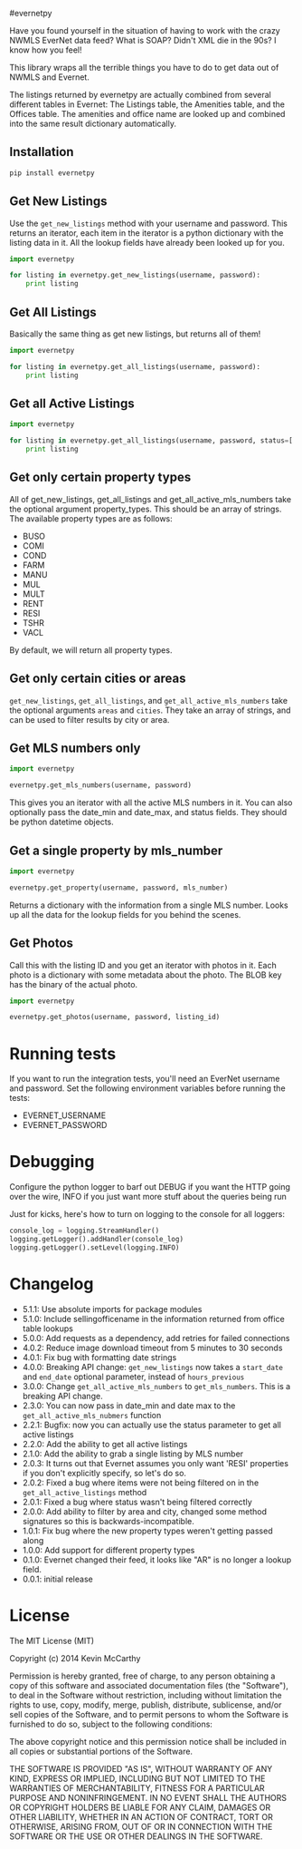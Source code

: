 #evernetpy

Have you found yourself in the situation of having to work with the crazy NWMLS EverNet data feed?  What is SOAP?  Didn't XML die in the 90s?  I know how you feel!

This library wraps all the terrible things you have to do to get data out of NWMLS and Evernet.

The listings returned by evernetpy are actually combined from several different tables in Evernet: The Listings table, the Amenities table, and the Offices table.  The amenities and office name are looked up and combined into the same result dictionary automatically.

## Installation

```bash
pip install evernetpy
```

## Get New Listings

Use the `get_new_listings` method with your username and password.  This returns an iterator, each item in the iterator is a python dictionary with the listing data in it.  All the lookup fields have already been looked up for you.

```python
import evernetpy

for listing in evernetpy.get_new_listings(username, password):
    print listing
```

## Get All Listings

Basically the same thing as get new listings, but returns all of them!

```python
import evernetpy

for listing in evernetpy.get_all_listings(username, password):
    print listing
```

## Get all Active Listings

```python
import evernetpy

for listing in evernetpy.get_all_listings(username, password, status=['A']):
    print listing
```

## Get only certain property types

All of get_new_listings, get_all_listings and get_all_active_mls_numbers take the optional argument property_types.
This should be an array of strings.  The available property types are as follows:

  * BUSO
  * COMI
  * COND
  * FARM
  * MANU
  * MUL
  * MULT
  * RENT
  * RESI
  * TSHR
  * VACL

By default, we will return all property types.

## Get only certain cities or areas

`get_new_listings`, `get_all_listings`, and `get_all_active_mls_numbers` take the optional arguments `areas` and `cities`.  They take an array of strings, and can be used to filter results by city or area.

## Get MLS numbers only

```python
import evernetpy

evernetpy.get_mls_numbers(username, password)
```

This gives you an iterator with all the active MLS numbers in it.  You can also optionally pass the date_min and date_max, and status fields.  They should be python datetime objects.

## Get a single property by mls_number

```python
import evernetpy

evernetpy.get_property(username, password, mls_number)
```

Returns a dictionary with the information from a single MLS number.  Looks up all the data for the lookup fields for you behind the scenes.

## Get Photos

Call this with the listing ID and you get an iterator with photos in it.  Each photo is a dictionary with some metadata about the photo.  The BLOB key has the binary of the actual photo.

```python
import evernetpy

evernetpy.get_photos(username, password, listing_id)
```

# Running tests
If you want to run the integration tests, you'll need an EverNet username and password.  Set the following environment variables before running the tests:

 * EVERNET_USERNAME
 * EVERNET_PASSWORD

# Debugging
Configure the python logger to barf out DEBUG if you want the HTTP going over the wire, INFO if you just want more stuff about the queries being run

Just for kicks, here's how to turn on logging to the console for all loggers:

```python
console_log = logging.StreamHandler()
logging.getLogger().addHandler(console_log)
logging.getLogger().setLevel(logging.INFO)
```

# Changelog
* 5.1.1: Use absolute imports for package modules
* 5.1.0: Include sellingofficename in the information returned from office table lookups
* 5.0.0: Add requests as a dependency, add retries for failed connections
* 4.0.2: Reduce image download timeout from 5 minutes to 30 seconds
* 4.0.1: Fix bug with formatting date strings
* 4.0.0: Breaking API change: `get_new_listings` now takes a `start_date` and `end_date` optional parameter, instead of `hours_previous`
* 3.0.0: Change `get_all_active_mls_numbers` to `get_mls_numbers`.  This is a breaking API change.
* 2.3.0: You can now pass in date_min and date max to the `get_all_active_mls_nubmers` function
* 2.2.1: Bugfix: now you can actually use the status parameter to get all active listings
* 2.2.0: Add the ability to get all active listings
* 2.1.0: Add the ability to grab a single listing by MLS number
* 2.0.3: It turns out that Evernet assumes you only want 'RESI' properties if you don't explicitly specify, so let's do so.
* 2.0.2: Fixed a bug where items were not being filtered on in the `get_all_active_listings` method
* 2.0.1: Fixed a bug where status wasn't being filtered correctly
* 2.0.0: Add ability to filter by area and city, changed some method signatures so this is backwards-incompatible.
* 1.0.1: Fix bug where the new property types weren't getting passed along
* 1.0.0: Add support for different property types
* 0.1.0: Evernet changed their feed, it looks like "AR" is no longer a lookup field.
* 0.0.1: initial release

# License

The MIT License (MIT)

Copyright (c) 2014 Kevin McCarthy

Permission is hereby granted, free of charge, to any person obtaining a copy of this software and associated documentation files (the "Software"), to deal in the Software without restriction, including without limitation the rights to use, copy, modify, merge, publish, distribute, sublicense, and/or sell copies of the Software, and to permit persons to whom the Software is furnished to do so, subject to the following conditions:

The above copyright notice and this permission notice shall be included in all copies or substantial portions of the Software.

THE SOFTWARE IS PROVIDED "AS IS", WITHOUT WARRANTY OF ANY KIND, EXPRESS OR IMPLIED, INCLUDING BUT NOT LIMITED TO THE WARRANTIES OF MERCHANTABILITY, FITNESS FOR A PARTICULAR PURPOSE AND NONINFRINGEMENT. IN NO EVENT SHALL THE AUTHORS OR COPYRIGHT HOLDERS BE LIABLE FOR ANY CLAIM, DAMAGES OR OTHER LIABILITY, WHETHER IN AN ACTION OF CONTRACT, TORT OR OTHERWISE, ARISING FROM, OUT OF OR IN CONNECTION WITH THE SOFTWARE OR THE USE OR OTHER DEALINGS IN THE SOFTWARE.
